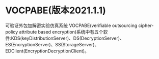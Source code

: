 # VOCPABE(版本2021.1.1)
 可验证外包加解密实验仿真系统
VOCPABE(verifiable outsourcing cipher-policy attribute based encryption)系统中有五个软件:KDS(keyDistributionServer)、DS(DecryptionServer)、ES(EncryptionServer)、SS(StorageServer)、EDClient(EncryptionDecryptionClient)。
